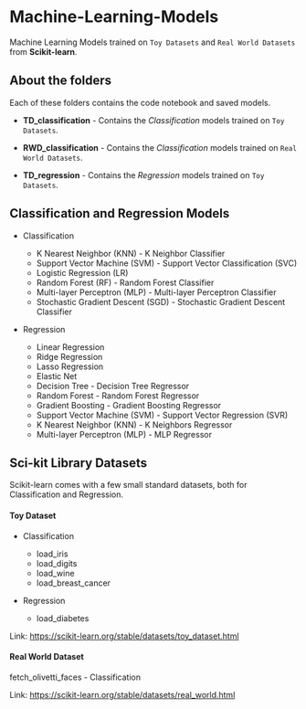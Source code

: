 # Machine-Learning-Models
Machine Learning Models trained on `Toy Datasets` and `Real World Datasets` from **Scikit-learn**. 

## About the folders


Each of these folders contains the code notebook and saved models.

* **TD_classification** - Contains the *Classification* models trained on `Toy Datasets`.

* **RWD_classification** - Contains the *Classification* models trained on `Real World Datasets`.

* **TD_regression** - Contains the *Regression* models trained on `Toy Datasets`.










## Classification and Regression Models

* Classification
  - K Nearest Neighbor (KNN) - K Neighbor Classifier
  - Support Vector Machine (SVM) - Support Vector Classification (SVC)
  - Logistic Regression (LR)
  - Random Forest (RF) - Random Forest Classifier
  - Multi-layer Perceptron (MLP) - Multi-layer Perceptron Classifier
  - Stochastic Gradient Descent (SGD) - Stochastic Gradient Descent Classifier

* Regression
  - Linear Regression
  - Ridge Regression
  - Lasso Regression
  - Elastic Net
  - Decision Tree -  Decision Tree Regressor
  - Random Forest - Random Forest Regressor
  - Gradient Boosting - Gradient Boosting Regressor
  - Support Vector Machine (SVM) - Support Vector Regression (SVR)
  - K Nearest Neighbor (KNN) - K Neighbors Regressor
  - Multi-layer Perceptron (MLP) - MLP Regressor


## Sci-kit Library Datasets

Scikit-learn comes with a few small standard datasets, both for Classification and Regression.

#### Toy Dataset

* Classification
  - load_iris
  - load_digits
  - load_wine
  - load_breast_cancer

* Regression
  - load_diabetes


Link: https://scikit-learn.org/stable/datasets/toy_dataset.html


#### Real World Dataset

fetch_olivetti_faces - Classification

Link: https://scikit-learn.org/stable/datasets/real_world.html



